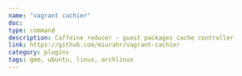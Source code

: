 ```yaml
---
name: "vagrant cachier"
doc:
type: command
description: Caffeine reducer - guest packages cache controller
link: https://github.com/miurahr/vagrant-cachier
category: plugins
tags: gem, ubuntu, linux, archlinux
---
```

